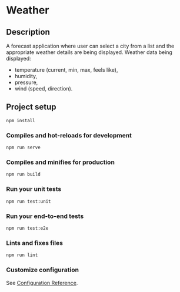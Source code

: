 # Weather

## Description
A forecast application where user can select a city from a list and the appropriate weather details are being displayed.
Weather data being displayed: 
- temperature (current, min, max, feels like), 
- humidity, 
- pressure, 
- wind (speed, direction).


## Project setup
```
npm install
```

### Compiles and hot-reloads for development
```
npm run serve
```

### Compiles and minifies for production
```
npm run build
```

### Run your unit tests
```
npm run test:unit
```

### Run your end-to-end tests
```
npm run test:e2e
```

### Lints and fixes files
```
npm run lint
```

### Customize configuration
See [Configuration Reference](https://cli.vuejs.org/config/).
